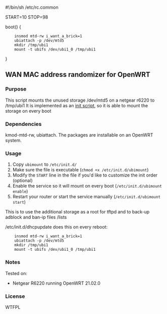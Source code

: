 #!/bin/sh /etc/rc.common

START=10
STOP=98


boot() {

        insmod mtd-rw i_want_a_brick=1
        ubiattach -p /dev/mtd5
        mkdir /tmp/ubi1
        mount -t ubifs /dev/ubi1_0 /tmp/ubi1

}
## WAN MAC address randomizer for OpenWRT

### Purpose
This script mounts the unused storage /dev/mtd5 on a netgear r6220 to /tmp/ubi1 
It is implemented as an [init script](https://wiki.openwrt.org/doc/techref/initscripts), so it is able 
to mount the storage on every boot

### Dependencies
kmod-mtd-rw, ubiattach. The packages are installable on an OpenWRT system.

### Usage
1. Copy `ubimount` to `/etc/init.d/`
2. Make sure the file is executable (`chmod +x /etc/init.d/ubimount`)
3. Modify the `START` line in the file if you'd like to customize the init order (optional)
4. Enable the service so it will mount on every boot (`/etc/init.d/ubimount enable`)
5. Restart your router or start the service manually (`/etc/init.d/ubimount start`)


This is to use the additional storage as a root for tftpd and to back-up adblock and ban-ip files /lists


/etc/init.d/dhcpupdate does this on every reboot:

        insmod mtd-rw i_want_a_brick=1
        ubiattach -p /dev/mtd5
        mkdir /tmp/ubi1
        mount -t ubifs /dev/ubi1_0 /tmp/ubi1



### Notes
Tested on:
- Netgear R6220 running OpenWRT 21.02.0

### License
WTFPL


